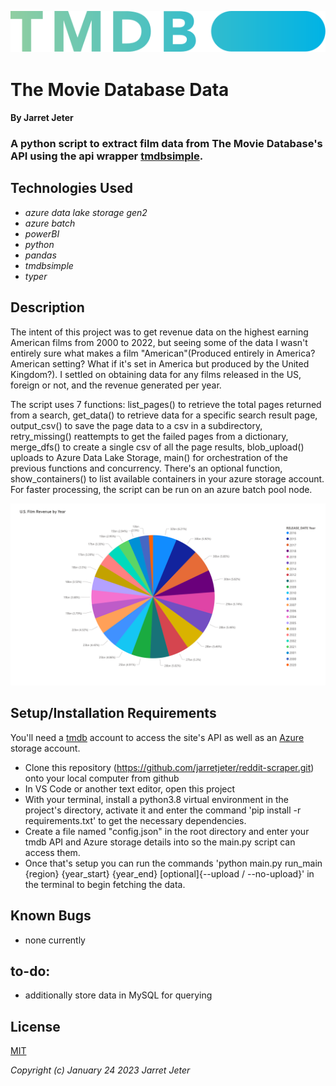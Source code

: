 ![vizualization](./img/blue_short-8e7b30f73a4020692ccca9c88bafe5dcb6f8a62a4c6bc55cd9ba82bb2cd95f6c.svg)
# The Movie Database Data

#### By Jarret Jeter

### A python script to extract film data from The Movie Database's API using the api wrapper [tmdbsimple](https://github.com/celiao/tmdbsimple).


## Technologies Used
* _azure data lake storage gen2_
* _azure batch_
* _powerBI_
* _python_
* _pandas_
* _tmdbsimple_
* _typer_

## Description
The intent of this project was to get revenue data on the highest earning American films from 2000 to 2022, but seeing some of the data I wasn't entirely sure what makes a film "American"(Produced entirely in America? American setting? What if it's set in America but produced by the United Kingdom?). I settled on obtaining data for any films released in the US, foreign or not, and the revenue generated per year. 

The script uses 7 functions: list_pages() to retrieve the total pages returned from a search, get_data() to retrieve data for a specific search result page, output_csv() to save the page data to a csv in a subdirectory, retry_missing() reattempts to get the failed pages from a dictionary, merge_dfs() to create a single csv of all the page results, blob_upload() uploads to Azure Data Lake Storage, main() for orchestration of the previous functions and concurrency. There's an optional function, show_containers() to list available containers in your azure storage account. For faster processing, the script can be run on an azure batch pool node.

![visualization](./img/us_movie_revenue.png)

## Setup/Installation Requirements
You'll need a [tmdb](https://www.themoviedb.org/) account to access the site's API as well as an [Azure](https://azure.microsoft.com/en-us/products/storage/data-lake-storage/) storage account.
* Clone this repository (https://github.com/jarretjeter/reddit-scraper.git) onto your local computer from github
* In VS Code or another text editor, open this project
* With your terminal, install a python3.8 virtual environment in the project's directory, activate it and enter the command 'pip install -r requirements.txt' to get the necessary dependencies.
* Create a file named "config.json" in the root directory and enter your tmdb API and Azure storage details into so the main.py script can access them.
* Once that's setup you can run the commands 'python main.py run_main {region} {year_start} {year_end} [optional]{--upload / --no-upload}' in the terminal to begin fetching the data.

## Known Bugs
* none currently

## to-do:
* additionally store data in MySQL for querying

## License
[MIT](https://github.com/jarretjeter/tmdbdata/blob/main/LICENSE.txt)

_Copyright (c) January 24 2023 Jarret Jeter_